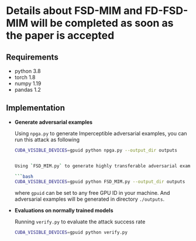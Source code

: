 # Details about FSD-MIM and FD-FSD-MIM will be completed as soon as the paper is accepted



## Requirements

- python 3.8
- torch 1.8
- numpy 1.19
- pandas 1.2


## Implementation

- **Generate adversarial examples**

  Using `npga.py` to generate Imperceptible adversarial examples,  you can run this attack as following
  
  ```bash
  CUDA_VISIBLE_DEVICES=gpuid python npga.py --output_dir outputs

  
  Using `FSD_MIM.py` to generate highly transferable adversarial examples,  you can run this attack as following
  
  ```bash
  CUDA_VISIBLE_DEVICES=gpuid python FSD_MIM.py --output_dir outputs
  ```
  where `gpuid` can be set to any free GPU ID in your machine. And adversarial examples will be generated in directory `./outputs`.
  
- **Evaluations on normally trained models**

  Running `verify.py` to evaluate the attack  success rate

  ```bash
  CUDA_VISIBLE_DEVICES=gpuid python verify.py
  ```



